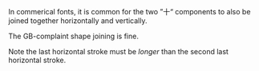 In commerical fonts, it is common for the two ”十“ components to also be joined together
horizontally and vertically.

The GB-complaint shape joining is fine.

Note the last horizontal stroke must be _longer_ than the second last horizontal stroke.

